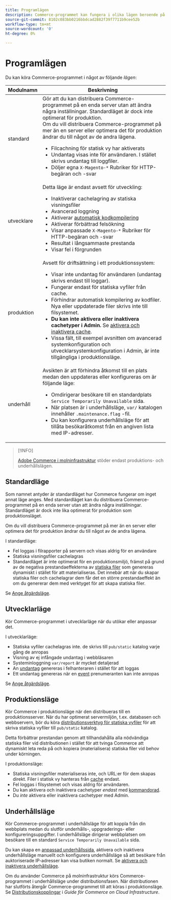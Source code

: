 ```yaml
---
title: Programlägen
description: Commerce-programmet kan fungera i olika lägen beroende på dina behov. Visa en detaljerad lista över tillgängliga programlägen.
source-git-commit: 8102c083bb0216bbdcad2882f39f7711b9cee52b
workflow-type: tm+mt
source-wordcount: '0'
ht-degree: 0%

---
```



# Programlägen

Du kan köra Commerce-programmet i något av följande _lägen_:

| Modulnamn | Beskrivning |
| ----------- | ----------- |
| standard | Gör att du kan distribuera Commerce-programmet på en enda server utan att ändra några inställningar. Standardläget är dock inte optimerat för produktion.<br>Om du vill distribuera Commerce-programmet på mer än en server eller optimera det för produktion ändrar du till något av de andra lägena.<ul><li>Filcachning för statisk vy har aktiverats</li><li>Undantag visas inte för användaren. I stället skrivs undantag till loggfiler.</li><li>Döljer egna `X-Magento-*` Rubriker för HTTP-begäran och -svar</li></ul> |
| utvecklare | Detta läge är endast avsett för utveckling:<ul><li>Inaktiverar cachelagring av statiska visningsfiler</li><li>Avancerad loggning</li><li>Aktiverar [automatisk kodkompilering](../cli/code-compiler.md)</li><li>Aktiverar förbättrad felsökning</li><li>Visar anpassade `X-Magento-*` Rubriker för HTTP-begäran och -svar</li><li>Resultat i långsammaste prestanda</li><li>Visar fel i förgrunden</li></ul> |
| produktion | Avsett för driftsättning i ett produktionssystem:<ul><li>Visar inte undantag för användaren (undantag skrivs endast till loggar).</li><li>Fungerar endast för statiska vyfiler från cache.</li><li>Förhindrar automatisk kompilering av kodfiler. Nya eller uppdaterade filer skrivs inte till filsystemet.</li><li>**Du kan inte aktivera eller inaktivera cachetyper i Admin.** Se [aktivera och inaktivera cache](../cli/manage-cache.md#enable-or-disable-cache-types).</li><li>Vissa fält, till exempel avsnitten om avancerad systemkonfiguration och utvecklarsystemkonfiguration i Admin, är inte tillgängliga i produktionsläge.</li></ul> |
| underhåll | Avsikten är att förhindra åtkomst till en plats medan den uppdateras eller konfigureras om är följande läge:<ul><li>Omdirigerar besökare till en standardplats `Service Temporarily Unavailable` sida.</li><li>När platsen är i underhållsläge, `var/` katalogen innehåller `.maintenance.flag` -fil.</li><li>Du kan konfigurera underhållsläge för att tillåta besökaråtkomst från en angiven lista med IP-adresser.</li></ul> |

>[!INFO]
>
>[Adobe Commerce i molninfrastruktur](https://experienceleague.adobe.com/docs/commerce-cloud-service/user-guide/overview.html) stöder endast produktions- och underhållslägen.

## Standardläge

Som namnet antyder är standardläget hur Commerce fungerar om inget annat läge anges. Med standardläget kan du distribuera Commerce-programmet på en enda server utan att ändra några inställningar. Standardläget är dock inte lika optimerat för produktion som produktionsläget.

Om du vill distribuera Commerce-programmet på mer än en server eller optimera det för produktion ändrar du till något av de andra lägena.

I standardläge:

- Fel loggas i filrapporter på servern och visas aldrig för en användare
- Statiska visningsfiler cachelagras
- Standardläget är inte optimerat för en produktionsmiljö, främst på grund av de negativa prestandaeffekterna av [statiska filer](https://glossary.magento.com/static-files) som genereras dynamiskt i stället för att materialiseras. Det innebär att när du skapar statiska filer och cachelagrar dem får det en större prestandaeffekt än om du genererar dem med verktyget för att skapa statiska filer.

Se [Ange åtgärdsläge](../cli/set-mode.md).

## Utvecklarläge

Kör Commerce-programmet i utvecklarläge när du utökar eller anpassar det.

I utvecklarläge:

- Statiska vyfiler cachelagras inte. de skrivs till `pub/static` katalog varje gång de anropas
- Visning av ej infångade undantag i webbläsaren
- Systeminloggning `var/report` är mycket detaljerad
- An [undantag](https://glossary.magento.com/exception) genereras i felhanteraren i stället för att loggas
- Ett undantag genereras när en [event](https://glossary.magento.com/event) prenumeranten kan inte anropas

Se [Ange åtgärdsläge](../cli/set-mode.md).

## Produktionsläge

Kör Commerce i produktionsläge när den distribueras till en produktionsserver. När du har optimerat servermiljön, t.ex. databasen och webbservern, bör du köra [distributionsverktyg för statiska vyfiler](../cli/static-view-file-deployment.md) för att skriva statiska vyfiler till `pub/static` katalog.

Detta förbättrar prestandan genom att tillhandahålla alla nödvändiga statiska filer vid distributionen i stället för att tvinga Commerce att dynamiskt leta reda på och kopiera (materialisera) statiska filer vid behov under körningen.

I produktionsläge:

- Statiska visningsfiler materialiseras inte, och URL:er för dem skapas direkt. Filer i statisk vy hanteras från [cache](https://glossary.magento.com/cache) endast.
- Fel loggas i filsystemet och visas aldrig för användaren.
- Du kan aktivera och inaktivera cachetyper _endast_ med [kommandorad](../cli/manage-cache.md#config-cli-subcommands-cache-en).
- Du _inte_ aktivera eller inaktivera cachetyper med Admin.

## Underhållsläge

Kör Commerce-programmet i underhållsläge för att koppla från din webbplats medan du slutför underhålls-, uppgraderings- eller konfigureringsuppgifter. I underhållsläge dirigerar webbplatsen om besökare till en standard `Service Temporarily Unavailable` sida.

Du kan skapa en [anpassad underhållssida](../../upgrade/troubleshooting/maintenance-mode-options.md), aktivera och inaktivera underhållsläge manuellt och konfigurera underhållsläge så att besökare från auktoriserade IP-adresser kan visa butiken normalt. Se [aktivera och inaktivera underhållsläge](../../installation/tutorials/maintenance-mode.md).

Om du använder Commerce på molninfrastruktur körs Commerce-programmet i underhållsläge under distributionsfasen. När distributionen har slutförts återgår Commerce-programmet till att köras i produktionsläge. Se [Distributionskopplingar](https://experienceleague.adobe.com/docs/commerce-cloud-service/user-guide/develop/deploy/best-practices.html#phase-5%3A-deployment-hooks) i _Guide för Commerce on Cloud Infrastructure_.
